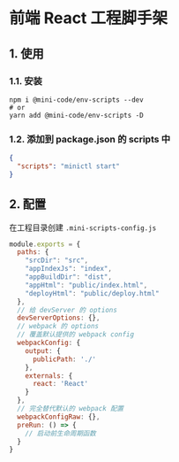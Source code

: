 # 前端 React 工程脚手架

## 1. 使用

### 1.1. 安装

```shell
npm i @mini-code/env-scripts --dev
# or
yarn add @mini-code/env-scripts -D
```

### 1.2. 添加到 package.json 的 scripts 中

```json
{
  "scripts": "minictl start"
}
```

## 2. 配置

在工程目录创建 `.mini-scripts-config.js`

```js
module.exports = {
  paths: {
    "srcDir": "src",
    "appIndexJs": "index",
    "appBuildDir": "dist",
    "appHtml": "public/index.html",
    "deployHtml": "public/deploy.html"
  },
  // 给 devServer 的 options
  devServerOptions: {},
  // webpack 的 options
  // 覆盖默认提供的 webpack config
  webpackConfig: {
    output: {
      publicPath: './'
    },
    externals: {
      react: 'React'
    }
  },
  // 完全替代默认的 webpack 配置
  webpackConfigRaw: {},
  preRun: () => {
    // 启动前生命周期函数
  }
}
```
